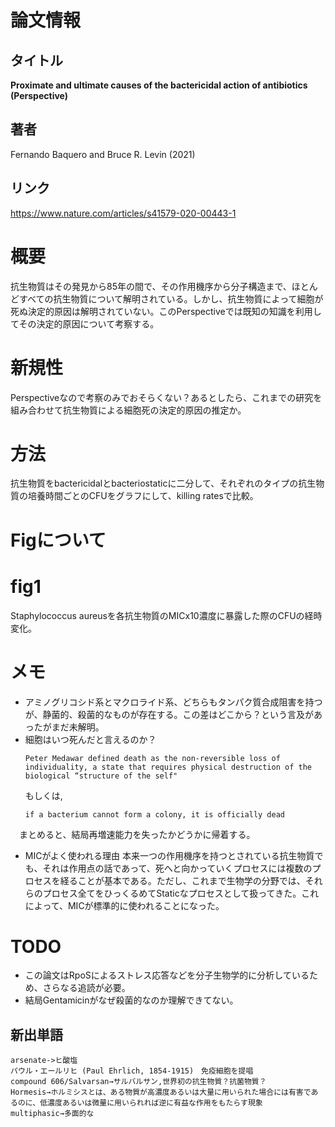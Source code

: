 # 論文情報
## タイトル
**Proximate and ultimate causes of the bactericidal action of antibiotics (Perspective)**
## 著者
Fernando Baquero and Bruce R. Levin (2021)
## リンク
https://www.nature.com/articles/s41579-020-00443-1

# 概要
抗生物質はその発見から85年の間で、その作用機序から分子構造まで、ほとんどすべての抗生物質について解明されている。しかし、抗生物質によって細胞が死ぬ決定的原因は解明されていない。このPerspectiveでは既知の知識を利用してその決定的原因について考察する。

# 新規性
Perspectiveなので考察のみでおそらくない？あるとしたら、これまでの研究を組み合わせて抗生物質による細胞死の決定的原因の推定か。

# 方法
抗生物質をbactericidalとbacteriostaticに二分して、それぞれのタイプの抗生物質の培養時間ごとのCFUをグラフにして、killing ratesで比較。

# Figについて
# fig1 
Staphylococcus aureusを各抗生物質のMICx10濃度に暴露した際のCFUの経時変化。



# メモ
* アミノグリコシド系とマクロライド系、どちらもタンパク質合成阻害を持つが、静菌的、殺菌的なものが存在する。この差はどこから？という言及があったがまだ未解明。
* 細胞はいつ死んだと言えるのか？
  ```
  Peter Medawar defined death as the non-reversible loss of individuality, a state that requires physical destruction of the biological “structure of the self"
  ```
  もしくは,
  ```
  if a bacterium cannot form a colony, it is officially dead
  ```
 　まとめると、結局再増速能力を失ったかどうかに帰着する。

* MICがよく使われる理由
  本来一つの作用機序を持つとされている抗生物質でも、それは作用点の話であって、死へと向かっていくプロセスには複数のプロセスを経ることが基本である。ただし、これまで生物学の分野では、それらのプロセス全てをひっくるめてStaticなプロセスとして扱ってきた。これによって、MICが標準的に使われることになった。



# TODO 
* この論文はRpoSによるストレス応答などを分子生物学的に分析しているため、さらなる追読が必要。
* 結局Gentamicinがなぜ殺菌的なのか理解できてない。
  
## 新出単語
```
arsenate->ヒ酸塩
パウル・エールリヒ (Paul Ehrlich, 1854-1915)　免疫細胞を提唱
compound 606/Salvarsan→サルバルサン,世界初の抗生物質？抗菌物質？
Hormesis→ホルミシスとは、ある物質が高濃度あるいは大量に用いられた場合には有害であるのに、低濃度あるいは微量に用いられれば逆に有益な作用をもたらす現象
multiphasic→多面的な
```
